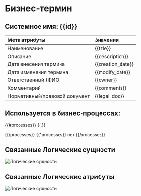 # Бизнес-термин
## Системное имя: {{id}}

Мета атрибуты                 |Значения
:------------                 | :------------
Наименование                  | {{title}}
Описание                      | {{description}}
Дата внесения термина         | {{creation_date}}
Дата изменения термина        | {{modify_date}}
Ответственный (ФИО)           | {{owner}}
Комментарий                   | {{comments}}
Нормативный/правовой документ | {{legal_doc}}

## Используется в бизнес-процессах:
{{#processes}}
{{.}}

{{/processes}}
{{^processes}}
нет
{{/processes}}

## Связанные Логические сущности
![Логические сущности](@entity/seaf.ia.data_objects/registry_by_business_object?id={{id}})

## Связанные Логические атрибуты
![Логические сущности](@entity/seaf.ia.logical_attributes/registry_by_business_object?id={{id}})
